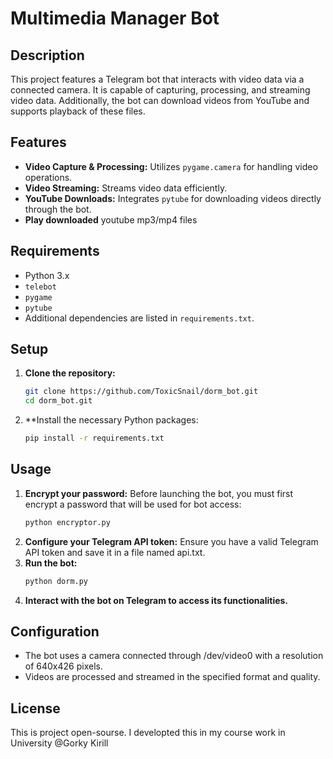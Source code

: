 # Multimedia Manager Bot

## Description
This project features a Telegram bot that interacts with video data via a connected camera. It is capable of capturing, processing, and streaming video data. Additionally, the bot can download videos from YouTube and supports playback of these files.

## Features
- **Video Capture & Processing:** Utilizes `pygame.camera` for handling video operations.
- **Video Streaming:** Streams video data efficiently.
- **YouTube Downloads:** Integrates `pytube` for downloading videos directly through the bot.
- **Play downloaded** youtube mp3/mp4 files

## Requirements
- Python 3.x
- `telebot`
- `pygame`
- `pytube`
- Additional dependencies are listed in `requirements.txt`.

## Setup
1. **Clone the repository:**
   ```bash
   git clone https://github.com/ToxicSnail/dorm_bot.git
   cd dorm_bot.git
2. **Install the necessary Python packages:
   ```bash
   pip install -r requirements.txt

## Usage
1. **Encrypt your password:**
   Before launching the bot, you must first encrypt a password that will be used for bot access:
   ```bash
   python encryptor.py
1. **Configure your Telegram API token:**
   Ensure you have a valid Telegram API token and save it in a file named api.txt.
4. **Run the bot:**
   ```bash
   python dorm.py
5. **Interact with the bot on Telegram to access its functionalities.**

## Configuration
- The bot uses a camera connected through /dev/video0 with a resolution of 640x426 pixels.
- Videos are processed and streamed in the specified format and quality.

## License
This is project open-sourse.
I developted this in my course work in University
@Gorky Kirill
